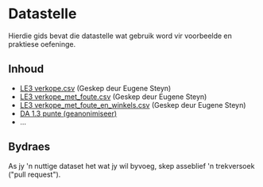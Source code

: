 # Datastelle

Hierdie gids bevat die datastelle wat gebruik word vir voorbeelde en praktiese oefeninge.

## Inhoud

* [LE3 verkope.csv](verkope.csv)   (Geskep deur Eugene Steyn)
* [LE3 verkope_met_foute.csv](verkope_met_foute.csv)   (Geskep deur Eugene Steyn)
* [LE3 verkope_met_foute_en_winkels.csv](verkope_met_foute_en_winkels.csv)   (Geskep deur Eugene Steyn)
* [DA 1.3 punte (geanonimiseer)](DA1.3.punte.csv)
* ...

## Bydraes

As jy 'n nuttige dataset het wat jy wil byvoeg, skep asseblief 'n trekversoek ("pull request").


